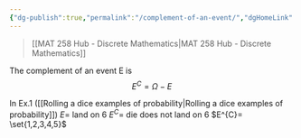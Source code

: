 ```yaml
---
{"dg-publish":true,"permalink":"/complement-of-an-event/","dgHomeLink":true,"dgPassFrontmatter":false,"dgShowLocalGraph":true}
---
```


> [[MAT 258 Hub - Discrete Mathematics|MAT 258 Hub - Discrete Mathematics]]

The complement of an event E is
$$
E^{C}=\Omega-E
$$

In Ex.1 ([[Rolling a dice examples of probability|Rolling a dice examples of probability]])
$E=$ land on $6$
$E^{C}=$ die does not land on 6
$E^{C}= \set{1,2,3,4,5}$